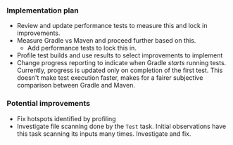 ### Implementation plan

- Review and update performance tests to measure this and lock in improvements.
- Measure Gradle vs Maven and proceed further based on this.
    - Add performance tests to lock this in.
- Profile test builds and use results to select improvements to implement 
- Change progress reporting to indicate when Gradle _starts_ running tests. Currently, progress is updated only on completion of the first test.
  This doesn't make test execution faster, makes for a fairer subjective comparison between Gradle and Maven. 

### Potential improvements   

- Fix hotspots identified by profiling
- Investigate file scanning done by the `Test` task. Initial observations have this task scanning its inputs many times. Investigate and fix.
